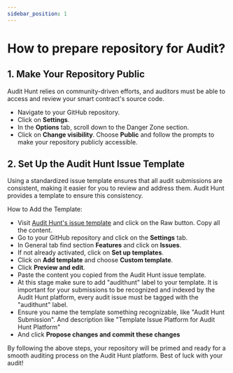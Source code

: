```yaml
---
sidebar_position: 1
---
```


# How to prepare repository for Audit?

## 1. Make Your Repository Public

Audit Hunt relies on community-driven efforts, and auditors must be able to access and review your smart contract's source code.

- Navigate to your GitHub repository.
- Click on **Settings**.
- In the **Options** tab, scroll down to the Danger Zone section.
- Click on **Change visibility**.
Choose **Public** and follow the prompts to make your repository publicly accessible.

## 2. Set Up the Audit Hunt Issue Template

Using a standardized issue template ensures that all audit submissions are consistent, making it easier for you to review and address them. Audit Hunt provides a template to ensure this consistency.

How to Add the Template:

- Visit [Audit Hunt's issue template](https://github.com/audithunt/Issue-Template/blob/main/.github/ISSUE_TEMPLATE/audit-hunt.md) and click on the Raw button. Copy all the content.
- Go to your GitHub repository and click on the **Settings** tab.
- In General tab find section **Features** and click on **Issues**.
- If not already activated, click on **Set up templates**.
- Click on **Add template** and choose **Custom template**.
- Click **Preview and edit**.
- Paste the content you copied from the Audit Hunt issue template.
- At this stage make sure to add "audithunt" label to your template. 
It is important for your submissions to be recognized and indexed by the Audit Hunt platform, every audit issue must be tagged with the "audithunt" label.
- Ensure you name the template something recognizable, like "Audit Hunt Submission". And description like "Template Issue Platform for Audit Hunt Platform"
- And click **Propose changes and commit these changes**

By following the above steps, your repository will be primed and ready for a smooth auditing process on the Audit Hunt platform. Best of luck with your audit!
